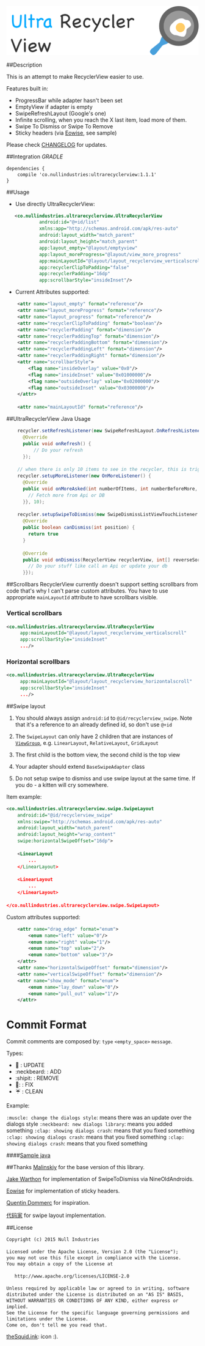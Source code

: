 ![](/img/logo_with_name.png)

##Description

This is an attempt to make RecyclerView easier to use.

Features built in:
- ProgressBar while adapter hasn't been set
- EmptyView if adapter is empty
- SwipeRefreshLayout (Google's one)
- Infinite scrolling, when you reach the X last item, load more of them.
- Swipe To Dismiss or Swipe To Remove
- Sticky headers (via [Eowise][eowise-sticky-headers], see sample)

Please check [CHANGELOG](CHANGELOG.md) for updates.

##Integration *GRADLE*

```
dependencies {
    compile 'co.nullindustries:ultrarecyclerview:1.1.1'
}
```

##Usage

-	Use directly UltraRecyclerView:

```xml
   <co.nullindustries.ultrarecyclerview.UltraRecyclerView
            android:id="@+id/list"
            xmlns:app="http://schemas.android.com/apk/res-auto"
            android:layout_width="match_parent"
            android:layout_height="match_parent"
            app:layout_empty="@layout/emptyview"
            app:layout_moreProgress="@layout/view_more_progress"
            app:mainLayoutId="@layout/layout_recyclerview_verticalscroll"
            app:recyclerClipToPadding="false"
            app:recyclerPadding="16dp"
            app:scrollbarStyle="insideInset"/>
```

-   Current Attributes supported:
```xml
    <attr name="layout_empty" format="reference"/>
    <attr name="layout_moreProgress" format="reference"/>
    <attr name="layout_progress" format="reference"/>
    <attr name="recyclerClipToPadding" format="boolean"/>
    <attr name="recyclerPadding" format="dimension"/>
    <attr name="recyclerPaddingTop" format="dimension"/>
    <attr name="recyclerPaddingBottom" format="dimension"/>
    <attr name="recyclerPaddingLeft" format="dimension"/>
    <attr name="recyclerPaddingRight" format="dimension"/>
    <attr name="scrollbarStyle">
        <flag name="insideOverlay" value="0x0"/>
        <flag name="insideInset" value="0x01000000"/>
        <flag name="outsideOverlay" value="0x02000000"/>
        <flag name="outsideInset" value="0x03000000"/>
    </attr>

    <attr name="mainLayoutId" format="reference"/>
```

##UltraRecyclerView Java Usage

```java
    recycler.setRefreshListener(new SwipeRefreshLayout.OnRefreshListener {
      @Override
      public void onRefresh() {
          // Do your refresh
      });

    // when there is only 10 items to see in the recycler, this is triggered
    recycler.setupMoreListener(new OnMoreListener() {
      @Override
      public void onMoreAsked(int numberOfItems, int numberBeforeMore, int currentItemPos) {
        // Fetch more from Api or DB
      }}, 10);

    recycler.setupSwipeToDismiss(new SwipeDismissListViewTouchListener.DismissCallbacks() {
      @Override
      public boolean canDismiss(int position) {
        return true
      }

      @Override
      public void onDismiss(RecyclerView recyclerView, int[] reverseSortedPositions) {
        // Do your stuff like call an Api or update your db
      }});

```

##Scrollbars
RecyclerView currently doesn't support setting scrollbars from code that's why I can't parse custom attributes.
You have to use appropriate `mainLayoutId` attribute to have scrollbars visible.

### Vertical scrollbars
```xml
<co.nullindustries.ultrarecyclerview.UltraRecyclerView
     app:mainLayoutId="@layout/layout_recyclerview_verticalscroll"
     app:scrollbarStyle="insideInset"
     .../>
```

### Horizontal scrollbars
```xml
<co.nullindustries.ultrarecyclerview.UltraRecyclerView
     app:mainLayoutId="@layout/layout_recyclerview_horizontalscroll"
     app:scrollbarStyle="insideInset"
     .../>
```

##Swipe layout
1. You should always assign ```android:id``` to ```@id/recyclerview_swipe```. Note that it's a reference to an already defined id, so don't use ```@+id```

2. The `SwipeLayout` can only have 2 children that are instances of [`ViewGroup`](http://developer.android.com/reference/android/view/ViewGroup.html), e.g. `LinearLayout`, `RelativeLayout`, `GridLayout`

3. The first child is the bottom view, the second child is the top view

4. Your adapter should extend `BaseSwipeAdapter` class

5. Do not setup swipe to dismiss and use swipe layout at the same time. If you do - a kitten will cry somewhere.

Item example:

```xml
<co.nullindustries.ultrarecyclerview.swipe.SwipeLayout
    android:id="@id/recyclerview_swipe"
    xmlns:swipe="http://schemas.android.com/apk/res-auto"
    android:layout_width="match_parent"
    android:layout_height="wrap_content"
    swipe:horizontalSwipeOffset="16dp">

    <LinearLayout
        ...
    </LinearLayout>

    <LinearLayout
        ...
    </LinearLayout>

</co.nullindustries.ultrarecyclerview.swipe.SwipeLayout>
```

Custom attributes supported:
```xml
    <attr name="drag_edge" format="enum">
        <enum name="left" value="0"/>
        <enum name="right" value="1"/>
        <enum name="top" value="2"/>
        <enum name="bottom" value="3"/>
    </attr>
    <attr name="horizontalSwipeOffset" format="dimension"/>
    <attr name="verticalSwipeOffset" format="dimension"/>
    <attr name="show_mode" format="enum">
        <enum name="lay_down" value="0"/>
        <enum name="pull_out" value="1"/>
    </attr>
```

# Commit Format

Commit comments are composed by: `type` `<empty_space>` `message`.

Types:
* :muscle: : UPDATE
* :neckbeard: : ADD 
* :shipit: : REMOVE
* :clap:: : FIX
* :umbrella: : CLEAN

Example:

`:muscle: change the dialogs style`: means there was an update over the dialogs style
`:neckbeard: new dialogs library`: means you added something
`:clap: showing dialogs crash`: means that you fixed something
`:clap: showing dialogs crash`: means that you fixed something
`:clap: showing dialogs crash`: means that you fixed something


####[Sample java][sample java]

##Thanks
[Malinskiy](https://github.com/Malinskiy/UltraRecyclerView) for the base version of this library.

[Jake Warthon][jake-swipe-to-dismiss] for implementation of SwipeToDismiss via NineOldAndroids.

[Eowise][eowise-sticky-headers] for implementation of sticky headers.

[Quentin Dommerc][superlistview] for inspiration.

[代码家][swipelayout] for swipe layout implementation.

##License

    Copyright (c) 2015 Null Industries

    Licensed under the Apache License, Version 2.0 (the "License");
    you may not use this file except in compliance with the License.
    You may obtain a copy of the License at

       http://www.apache.org/licenses/LICENSE-2.0

    Unless required by applicable law or agreed to in writing, software
    distributed under the License is distributed on an "AS IS" BASIS,
    WITHOUT WARRANTIES OR CONDITIONS OF ANY KIND, either express or implied.
    See the License for the specific language governing permissions and
    limitations under the License.
    Come on, don't tell me you read that.

[sample java]:https://github.com/nullindustries/UltraRecyclerView/blob/master/UltraRecyclerView-sample/src/main/java/co/nullindustries/superrecyclerview/sample/BaseActivity.java
[jake-swipe-to-dismiss]:https://github.com/JakeWharton/SwipeToDismissNOA
[eowise-sticky-headers]:https://github.com/eowise/recyclerview-stickyheaders
[superlistview]:https://github.com/dommerq/SuperListview
[swipelayout]:https://github.com/daimajia/AndroidSwipeLayout
[theSquid.ink](https://www.iconfinder.com/iconsets/thesquid-ink-40-free-flat-icon-pack): icon :).